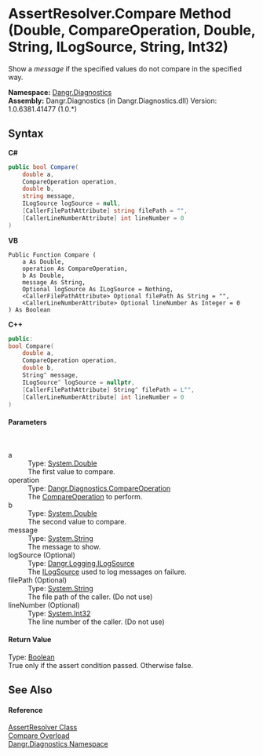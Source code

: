 # AssertResolver.Compare Method (Double, CompareOperation, Double, String, ILogSource, String, Int32)
 

Show a *message* if the specified values do not compare in the specified way.

**Namespace:**&nbsp;<a href="N_Dangr_Diagnostics">Dangr.Diagnostics</a><br />**Assembly:**&nbsp;Dangr.Diagnostics (in Dangr.Diagnostics.dll) Version: 1.0.6381.41477 (1.0.*)

## Syntax

**C#**<br />
``` C#
public bool Compare(
	double a,
	CompareOperation operation,
	double b,
	string message,
	ILogSource logSource = null,
	[CallerFilePathAttribute] string filePath = "",
	[CallerLineNumberAttribute] int lineNumber = 0
)
```

**VB**<br />
``` VB
Public Function Compare ( 
	a As Double,
	operation As CompareOperation,
	b As Double,
	message As String,
	Optional logSource As ILogSource = Nothing,
	<CallerFilePathAttribute> Optional filePath As String = "",
	<CallerLineNumberAttribute> Optional lineNumber As Integer = 0
) As Boolean
```

**C++**<br />
``` C++
public:
bool Compare(
	double a, 
	CompareOperation operation, 
	double b, 
	String^ message, 
	ILogSource^ logSource = nullptr, 
	[CallerFilePathAttribute] String^ filePath = L"", 
	[CallerLineNumberAttribute] int lineNumber = 0
)
```


#### Parameters
&nbsp;<dl><dt>a</dt><dd>Type: <a href="http://msdn2.microsoft.com/en-us/library/643eft0t" target="_blank">System.Double</a><br />The first value to compare.</dd><dt>operation</dt><dd>Type: <a href="T_Dangr_Diagnostics_CompareOperation">Dangr.Diagnostics.CompareOperation</a><br />The <a href="T_Dangr_Diagnostics_CompareOperation">CompareOperation</a> to perform.</dd><dt>b</dt><dd>Type: <a href="http://msdn2.microsoft.com/en-us/library/643eft0t" target="_blank">System.Double</a><br />The second value to compare.</dd><dt>message</dt><dd>Type: <a href="http://msdn2.microsoft.com/en-us/library/s1wwdcbf" target="_blank">System.String</a><br />The message to show.</dd><dt>logSource (Optional)</dt><dd>Type: <a href="T_Dangr_Logging_ILogSource">Dangr.Logging.ILogSource</a><br />The <a href="T_Dangr_Logging_ILogSource">ILogSource</a> used to log messages on failure.</dd><dt>filePath (Optional)</dt><dd>Type: <a href="http://msdn2.microsoft.com/en-us/library/s1wwdcbf" target="_blank">System.String</a><br />The file path of the caller. (Do not use)</dd><dt>lineNumber (Optional)</dt><dd>Type: <a href="http://msdn2.microsoft.com/en-us/library/td2s409d" target="_blank">System.Int32</a><br />The line number of the caller. (Do not use)</dd></dl>

#### Return Value
Type: <a href="http://msdn2.microsoft.com/en-us/library/a28wyd50" target="_blank">Boolean</a><br />True only if the assert condition passed. Otherwise false.

## See Also


#### Reference
<a href="T_Dangr_Diagnostics_AssertResolver">AssertResolver Class</a><br /><a href="Overload_Dangr_Diagnostics_AssertResolver_Compare">Compare Overload</a><br /><a href="N_Dangr_Diagnostics">Dangr.Diagnostics Namespace</a><br />